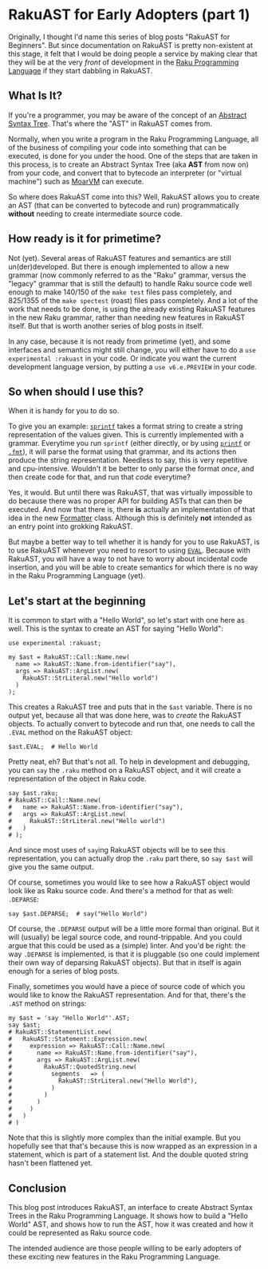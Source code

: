 RakuAST for Early Adopters (part 1)
===================================

Originally, I thought I'd name this series of blog posts "RakuAST for Beginners".  But since documentation on RakuAST is pretty non-existent at this stage, it felt that I would be doing people a service by making clear that they will be at the very *front* of development in the [Raku Programming Language](https://raku.org) if they start dabbling in RakuAST.

What Is It?
-----------
If you're a programmer, you may be aware of the concept of an [Abstract Syntax Tree](https://en.wikipedia.org/wiki/Abstract_syntax_tree).  That's where the "AST" in RakuAST comes from.

Normally, when you write a program in the Raku Programming Language, all of the business of compiling your code into something that can be executed, is done for you under the hood.  One of the steps that are taken in this process, is to create an Abstract Syntax Tree (aka **AST** from now on) from your code, and convert that to bytecode an interpreter (or "virtual machine") such as [MoarVM](https://moarvm.org) can execute.

So where does RakuAST come into this?  Well, RakuAST allows you to create an AST (that can be converted to bytecode and run) programmatically **without** needing to create intermediate source code.

How ready is it for primetime?
------------------------------
Not (yet).  Several areas of RakuAST features and semantics are still un(der)developed.  But there is enough implemented to allow a new grammar (now commonly referred to as the "Raku" grammar, versus the "legacy" grammar that is still the default) to handle Raku source code well enough to make 140/150 of the `make test` files pass completely, and 825/1355 of the `make spectest` (roast) files pass completely.  And a lot of the work that needs to be done, is using the already existing RakuAST features in the new Raku grammar, rather than needing new features in RakuAST itself.  But that is worth another series of blog posts in itself.

In any case, because it is not ready from primetime (yet), and some interfaces and semantics might still change, you will either have to do a `use experimental :rakuast` in your code.  Or indicate you want the current development language version, by putting a `use v6.e.PREVIEW` in your code.

So when should I use this?
--------------------------
When it is handy for you to do so.

To give you an example: [`sprintf`](https://docs.raku.org/type/independent-routines#routine_sprintf) takes a format string to create a string representation of the values given.  This is currently implemented with a grammar.  Everytime you run `sprintf` (either directly, or by using [`printf`](https://docs.raku.org/type/independent-routines#routine_printf) or [`.fmt`](https://docs.raku.org/type/List#method_fmt)), it will parse the format using that grammar, and its actions then produce the string representation.  Needless to say, this is very repetitive and cpu-intensive.  Wouldn't it be better to only parse the format *once*, and then create code for that, and run that *code* everytime?

Yes, it would.  But until there was RakuAST, that was virtually impossible to do because there was no proper API for building ASTs that can then be executed.  And now that there is, there **is** actually an implementation of that idea in the new [Formatter](https://github.com/rakudo/rakudo/blob/main/src/core.e/Formatter.pm6) class.  Although this is definitely **not** intended as an entry point into grokking RakuAST.

But maybe a better way to tell whether it is handy for you to use RakuAST, is to use RakuAST whenever you need to resort to using [`EVAL`](https://docs.raku.org/type/independent-routines#routine_EVAL).  Because with RakuAST, you will have a way to not have to worry about incidental code insertion, and you will be able to create semantics for which there is no way in the Raku Programming Language (yet).

Let's start at the beginning
----------------------------
It is common to start with a "Hello World", so let's start with one here as well.  This is the syntax to create an AST for saying "Hello World":
```
use experimental :rakuast;

my $ast = RakuAST::Call::Name.new(
  name => RakuAST::Name.from-identifier("say"),
  args => RakuAST::ArgList.new(
    RakuAST::StrLiteral.new("Hello world")
  )
);
```
This creates a RakuAST tree and puts that in the `$ast` variable.  There is no output yet, because all that was done here, was to *create* the RakuAST objects.  To actually convert to bytecode and run that, one needs to call the `.EVAL` method on the RakuAST object:
```
$ast.EVAL;  # Hello World
```
Pretty neat, eh?  But that's not all.  To help in development and debugging, you can `say` the `.raku` method on a RakuAST object, and it will create a representation of the object in Raku code.
```
say $ast.raku;
# RakuAST::Call::Name.new(
#   name => RakuAST::Name.from-identifier("say"),
#   args => RakuAST::ArgList.new(
#     RakuAST::StrLiteral.new("Hello world")
#   )
# );
```
And since most uses of `say`ing RakuAST objects will be to see this representation, you can actually drop the `.raku` part there, so `say $ast` will give you the same output.

Of course, sometimes you would like to see how a RakuAST object would look like as Raku source code.  And there's a method for that as well: `.DEPARSE`:
```
say $ast.DEPARSE;  # say("Hello World")
```
Of course, the `.DEPARSE` output will be a little more formal than original.  But it will (usually) be legal source code, and round-trippable.  And you could argue that this could be used as a (simple) linter.  And you'd be right: the way `.DEPARSE` is implemented, is that it is pluggable (so one could implement their own way of deparsing RakuAST objects).  But that in itself is again enough for a series of blog posts.

Finally, sometimes you would have a piece of source code of which you would like to know the RakuAST representation.  And for that, there's the `.AST` method on strings:
```
my $ast = 'say "Hello World"'.AST;
say $ast;
# RakuAST::StatementList.new(
#   RakuAST::Statement::Expression.new(
#     expression => RakuAST::Call::Name.new(
#       name => RakuAST::Name.from-identifier("say"),
#       args => RakuAST::ArgList.new(
#         RakuAST::QuotedString.new(
#           segments   => (
#             RakuAST::StrLiteral.new("Hello World"),
#           )
#         )
#       )
#     )
#   )
# )
```
Note that this is slightly more complex than the initial example.  But you hopefully see that that's because this is now wrapped as an expression in a statement, which is part of a statement list.  And the double quoted string hasn't been flattened yet.

Conclusion
----------
This blog post introduces RakuAST, an interface to create Abstract Syntax Trees in the Raku Programming Language.  It shows how to build a "Hello World" AST, and shows how to run the AST, how it was created and how it could be represented as Raku source code.

The intended audience are those people willing to be early adopters of these exciting new features in the Raku Programming Language.

